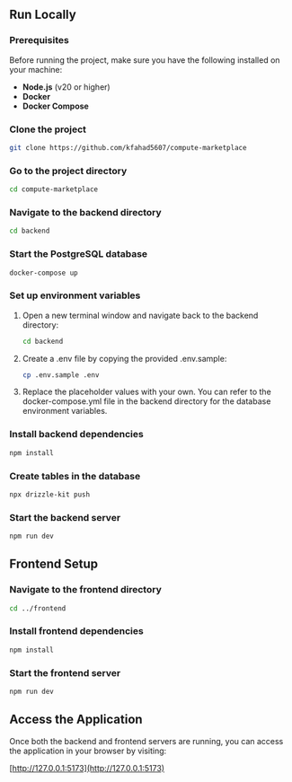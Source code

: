 ## Run Locally

### Prerequisites
Before running the project, make sure you have the following installed on your machine:

- **Node.js** (v20 or higher)
- **Docker** 
- **Docker Compose**

### Clone the project

```bash
git clone https://github.com/kfahad5607/compute-marketplace
```

### Go to the project directory

```bash
cd compute-marketplace
```

### Navigate to the backend directory

```bash
cd backend
```

### Start the PostgreSQL database

```bash
docker-compose up
```

### Set up environment variables

1. Open a new terminal window and navigate back to the backend directory:

   ```bash
   cd backend
   ```

2. Create a .env file by copying the provided .env.sample:

   ```bash
   cp .env.sample .env
   ```

3. Replace the placeholder values with your own. You can refer to the docker-compose.yml file in the backend directory for the database environment variables.

### Install backend dependencies

```bash
npm install
```

### Create tables in the database

```bash
npx drizzle-kit push
```

### Start the backend server

```bash
npm run dev
```

## Frontend Setup

### Navigate to the frontend directory

```bash
cd ../frontend
```

### Install frontend dependencies

```bash
npm install
```

### Start the frontend server

```bash
npm run dev
```

## Access the Application

Once both the backend and frontend servers are running, you can access the application in your browser by visiting:

[http://127.0.0.1:5173](http://127.0.0.1:5173)